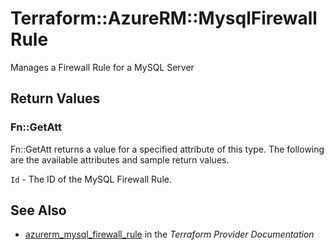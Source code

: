 # Terraform::AzureRM::MysqlFirewallRule

Manages a Firewall Rule for a MySQL Server

## Return Values

### Fn::GetAtt

Fn::GetAtt returns a value for a specified attribute of this type. The following are the available attributes and sample return values.

`Id` - The ID of the MySQL Firewall Rule.

## See Also

* [azurerm_mysql_firewall_rule](https://www.terraform.io/docs/providers/azurerm/r/mysql_firewall_rule.html) in the _Terraform Provider Documentation_